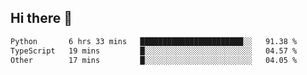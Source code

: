 ## Hi there 👋

<!--
**whirlun/whirlun** is a ✨ _special_ ✨ repository because its `README.md` (this file) appears on your GitHub profile.

Here are some ideas to get you started:

- 🔭 I’m currently working on ...
- 🌱 I’m currently learning ...
- 👯 I’m looking to collaborate on ...
- 🤔 I’m looking for help with ...
- 💬 Ask me about ...
- 📫 How to reach me: ...
- 😄 Pronouns: ...
- ⚡ Fun fact: ...
-->
<!--START_SECTION:waka-->

```txt
Python       6 hrs 33 mins   ███████████████████████░░   91.38 %
TypeScript   19 mins         █░░░░░░░░░░░░░░░░░░░░░░░░   04.57 %
Other        17 mins         █░░░░░░░░░░░░░░░░░░░░░░░░   04.05 %
```

<!--END_SECTION:waka-->
